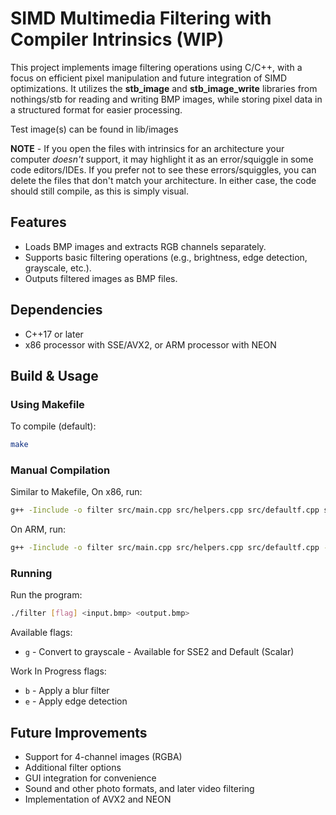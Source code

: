 # SIMD Multimedia Filtering with Compiler Intrinsics (WIP)

This project implements image filtering operations using C/C++, with a focus on efficient pixel manipulation and future integration of SIMD optimizations. It utilizes the **stb_image** and **stb_image_write** libraries from nothings/stb for reading and writing BMP images, while storing pixel data in a structured format for easier processing.

Test image(s) can be found in lib/images

**NOTE** - If you open the files with intrinsics for an architecture your computer _doesn't_ support, it may highlight it as an error/squiggle
in some code editors/IDEs. If you prefer not to see these errors/squiggles, you can delete the files that don't
match your architecture.
In either case, the code should still compile, as this is simply visual.

## Features
- Loads BMP images and extracts RGB channels separately.
- Supports basic filtering operations (e.g., brightness, edge detection, grayscale, etc.).
- Outputs filtered images as BMP files.

## Dependencies
- C++17 or later
- x86 processor with SSE/AVX2, or ARM processor with NEON

## Build & Usage
### Using Makefile
To compile (default):
```sh
make
```
### Manual Compilation
Similar to Makefile,
On x86, run:
```sh
g++ -Iinclude -o filter src/main.cpp src/helpers.cpp src/defaultf.cpp src/sse2f.cpp -w
```
On ARM, run:
```sh
g++ -Iinclude -o filter src/main.cpp src/helpers.cpp src/defaultf.cpp -w -mfpu=neon
```
### Running
Run the program:
```sh
./filter [flag] <input.bmp> <output.bmp>
```
Available flags:
- `g` - Convert to grayscale - Available for SSE2 and Default (Scalar)

Work In Progress flags:
- `b` - Apply a blur filter
- `e` - Apply edge detection

## Future Improvements
- Support for 4-channel images (RGBA)
- Additional filter options
- GUI integration for convenience
- Sound and other photo formats, and later video filtering
- Implementation of AVX2 and NEON
